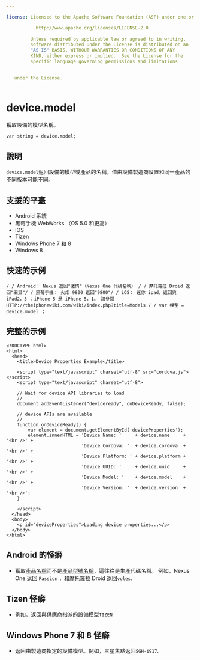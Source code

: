 ```yaml
---

license: Licensed to the Apache Software Foundation (ASF) under one or more contributor license agreements. See the NOTICE file distributed with this work for additional information regarding copyright ownership. The ASF licenses this file to you under the Apache License, Version 2.0 (the "License"); you may not use this file except in compliance with the License. You may obtain a copy of the License at

           http://www.apache.org/licenses/LICENSE-2.0
    
         Unless required by applicable law or agreed to in writing,
         software distributed under the License is distributed on an
         "AS IS" BASIS, WITHOUT WARRANTIES OR CONDITIONS OF ANY
         KIND, either express or implied.  See the License for the
         specific language governing permissions and limitations
    

   under the License.
---
```


# device.model

獲取設備的模型名稱。

    var string = device.model;
    

## 說明

`device.model`返回設備的模型或產品的名稱。值由設備製造商設置和同一產品的不同版本可能不同。

## 支援的平臺

*   Android 系統
*   黑莓手機 WebWorks （OS 5.0 和更高）
*   iOS
*   Tizen
*   Windows Phone 7 和 8
*   Windows 8

## 快速的示例

    / / Android： Nexus 返回"激情"（Nexus One 代碼名稱） / / 摩托羅拉 Droid 返回"田鼠"/ / 黑莓手機： 火炬 9800 返回"9800"/ / iOS： 迷你 ipad，返回與 iPad2，5 ；iPhone 5 是 iPhone 5，1。 請參閱 HTTP://theiphonewiki.com/wiki/index.php?title=Models / / var 模型 = device.model ；
    

## 完整的示例

    <!DOCTYPE html>
    <html>
      <head>
        <title>Device Properties Example</title>
    
        <script type="text/javascript" charset="utf-8" src="cordova.js"></script>
        <script type="text/javascript" charset="utf-8">
    
        // Wait for device API libraries to load
        //
        document.addEventListener("deviceready", onDeviceReady, false);
    
        // device APIs are available
        //
        function onDeviceReady() {
            var element = document.getElementById('deviceProperties');
            element.innerHTML = 'Device Name: '     + device.name     + '<br />' +
                                'Device Cordova: '  + device.cordova  + '<br />' +
                                'Device Platform: ' + device.platform + '<br />' +
                                'Device UUID: '     + device.uuid     + '<br />' +
                                'Device Model: '    + device.model    + '<br />' +
                                'Device Version: '  + device.version  + '<br />';
        }
    
        </script>
      </head>
      <body>
        <p id="deviceProperties">Loading device properties...</p>
      </body>
    </html>
    

## Android 的怪癖

*   獲取[產品名稱][1]而不是[產品型號名稱][2]，這往往是生產代碼名稱。 例如，Nexus One 返回 `Passion` ，和摩托羅拉 Droid 返回`voles`.

 [1]: http://developer.android.com/reference/android/os/Build.html#PRODUCT
 [2]: http://developer.android.com/reference/android/os/Build.html#MODEL

## Tizen 怪癖

*   例如，返回與供應商指派的設備模型`TIZEN`

## Windows Phone 7 和 8 怪癖

*   返回由製造商指定的設備模型。例如，三星焦點返回`SGH-i917`.